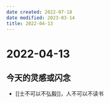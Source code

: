 ```yaml
---
date created: 2022-07-18
date modified: 2023-03-14
title: 2022-04-13
---
```


# 2022-04-13

## 今天的灵感或闪念

- [[士不可以不弘毅]]，人不可以不读书
